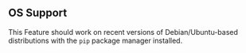 

## OS Support

This Feature should work on recent versions of Debian/Ubuntu-based distributions with the `pip` package manager installed.
